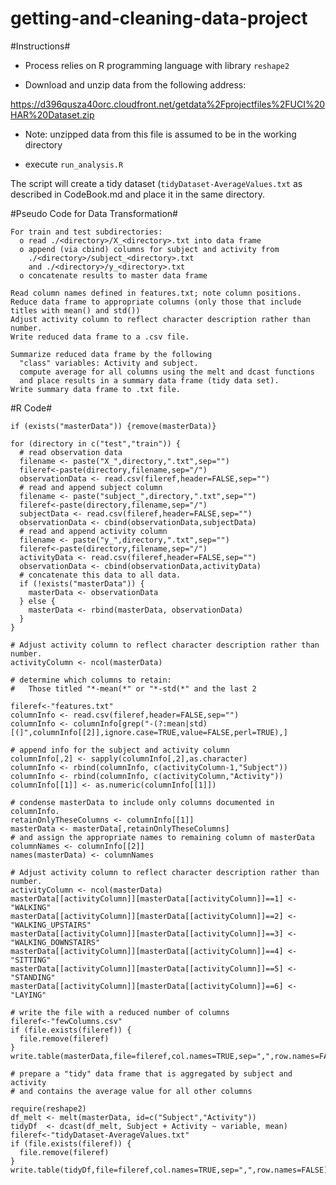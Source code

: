 # getting-and-cleaning-data-project

#Instructions#

* Process relies on R programming language with library `reshape2` 

* Download and unzip data from the following address:

https://d396qusza40orc.cloudfront.net/getdata%2Fprojectfiles%2FUCI%20HAR%20Dataset.zip

* Note: unzipped data from this file is assumed to be in the working directory

* execute `run_analysis.R`

The script will create a tidy dataset (`tidyDataset-AverageValues.txt` as described in CodeBook.md and place it in the same directory.

#Pseudo Code for Data Transformation#

    For train and test subdirectories:
      o read ./<directory>/X_<directory>.txt into data frame
      o append (via cbind) columns for subject and activity from 
        ./<directory>/subject_<directory>.txt 
        and ./<directory>/y_<directory>.txt
      o concatenate results to master data frame
      
    Read column names defined in features.txt; note column positions.
    Reduce data frame to appropriate columns (only those that include titles with mean() and std()) 
    Adjust activity column to reflect character description rather than number.
    Write reduced data frame to a .csv file.
    
    Summarize reduced data frame by the following 
      "class" variables: Activity and subject.
      compute average for all columns using the melt and dcast functions
      and place results in a summary data frame (tidy data set).
    Write summary data frame to .txt file.

#R Code#

    if (exists("masterData")) {remove(masterData)}
        
    for (directory in c("test","train")) {
      # read observation data
      filename <- paste("X_",directory,".txt",sep="")
      fileref<-paste(directory,filename,sep="/")
      observationData <- read.csv(fileref,header=FALSE,sep="")
      # read and append subject column
      filename <- paste("subject_",directory,".txt",sep="")
      fileref<-paste(directory,filename,sep="/")
      subjectData <- read.csv(fileref,header=FALSE,sep="")
      observationData <- cbind(observationData,subjectData)
      # read and append activity column
      filename <- paste("y_",directory,".txt",sep="")
      fileref<-paste(directory,filename,sep="/")
      activityData <- read.csv(fileref,header=FALSE,sep="")
      observationData <- cbind(observationData,activityData)
      # concatenate this data to all data.
      if (!exists("masterData")) {
        masterData <- observationData
      } else {
        masterData <- rbind(masterData, observationData)
      }
    }
    
    # Adjust activity column to reflect character description rather than number.
    activityColumn <- ncol(masterData)
    
    # determine which columns to retain:
    #   Those titled "*-mean(*" or "*-std(*" and the last 2
    
    fileref<-"features.txt"
    columnInfo <- read.csv(fileref,header=FALSE,sep="")
    columnInfo <- columnInfo[grep("-(?:mean|std)[(]",columnInfo[[2]],ignore.case=TRUE,value=FALSE,perl=TRUE),]
    
    # append info for the subject and activity column
    columnInfo[,2] <- sapply(columnInfo[,2],as.character)
    columnInfo <- rbind(columnInfo, c(activityColumn-1,"Subject"))
    columnInfo <- rbind(columnInfo, c(activityColumn,"Activity"))
    columnInfo[[1]] <- as.numeric(columnInfo[[1]])
    
    # condense masterData to include only columns documented in columnInfo.
    retainOnlyTheseColumns <- columnInfo[[1]]
    masterData <- masterData[,retainOnlyTheseColumns]
    # and assign the appropriate names to remaining column of masterData
    columnNames <- columnInfo[[2]]
    names(masterData) <- columnNames
    
    # Adjust activity column to reflect character description rather than number.
    activityColumn <- ncol(masterData)
    masterData[[activityColumn]][masterData[[activityColumn]]==1] <- "WALKING"
    masterData[[activityColumn]][masterData[[activityColumn]]==2] <- "WALKING_UPSTAIRS"
    masterData[[activityColumn]][masterData[[activityColumn]]==3] <- "WALKING_DOWNSTAIRS"
    masterData[[activityColumn]][masterData[[activityColumn]]==4] <- "SITTING"
    masterData[[activityColumn]][masterData[[activityColumn]]==5] <- "STANDING"
    masterData[[activityColumn]][masterData[[activityColumn]]==6] <- "LAYING"
    
    # write the file with a reduced number of columns
    fileref<-"fewColumns.csv"
    if (file.exists(fileref)) {
      file.remove(fileref)
    }
    write.table(masterData,file=fileref,col.names=TRUE,sep=",",row.names=FALSE)
    
    # prepare a "tidy" data frame that is aggregated by subject and activity
    # and contains the average value for all other columns
    
    require(reshape2)
    df_melt <- melt(masterData, id=c("Subject","Activity"))
    tidyDf  <- dcast(df_melt, Subject + Activity ~ variable, mean)
    fileref<-"tidyDataset-AverageValues.txt"
    if (file.exists(fileref)) {
      file.remove(fileref)
    }
    write.table(tidyDf,file=fileref,col.names=TRUE,sep=",",row.names=FALSE)
    
